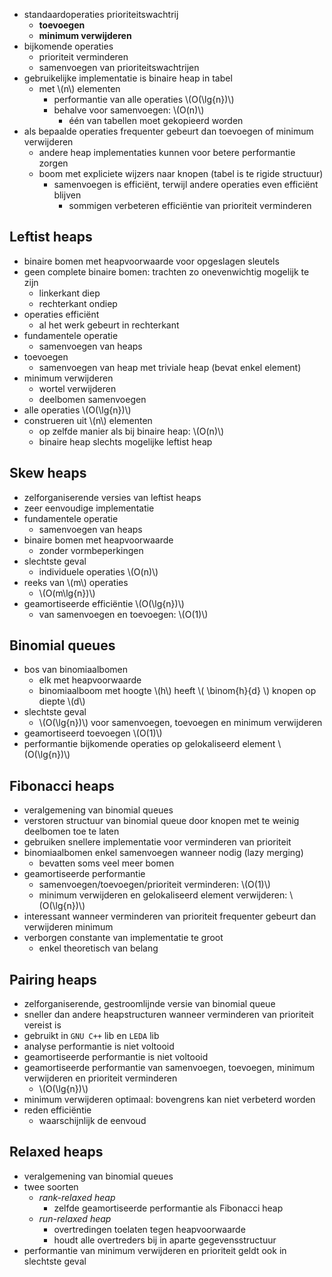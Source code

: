 
* standaardoperaties prioriteitswachtrij
    * **toevoegen**
    * **minimum verwijderen**
* bijkomende operaties
    * prioriteit verminderen
    * samenvoegen van prioriteitswachtrijen
* gebruikelijke implementatie is binaire heap in tabel
    * met \\(n\\) elementen
        * performantie van alle operaties \\(O(\lg{n})\\)
        * behalve voor samenvoegen: \\(O(n)\\)
            * één van tabellen moet gekopieerd worden
* als bepaalde operaties frequenter gebeurt dan toevoegen of minimum verwijderen
    * andere heap implementaties kunnen voor betere performantie zorgen
    * boom met expliciete wijzers naar knopen (tabel is te rigide structuur)
        * samenvoegen is efficiënt, terwijl andere operaties even efficiënt blijven
            * sommigen verbeteren efficiëntie van prioriteit verminderen

## Leftist heaps

* binaire bomen met heapvoorwaarde voor opgeslagen sleutels
* geen complete binaire bomen: trachten zo onevenwichtig mogelijk te zijn
    * linkerkant diep
    * rechterkant ondiep
* operaties efficiënt
    * al het werk gebeurt in rechterkant
* fundamentele operatie
    * samenvoegen van heaps
* toevoegen
    * samenvoegen van heap met triviale heap (bevat enkel element)
* minimum verwijderen
    * wortel verwijderen
    * deelbomen samenvoegen
* alle operaties \\(O(\lg{n})\\)
* construeren uit \\(n\\) elementen
    * op zelfde manier als bij binaire heap: \\(O(n)\\)
    * binaire heap slechts mogelijke leftist heap

## Skew heaps

* zelforganiserende versies van leftist heaps
* zeer eenvoudige implementatie
* fundamentele operatie
    * samenvoegen van heaps
* binaire bomen met heapvoorwaarde
    * zonder vormbeperkingen
* slechtste geval
    * individuele operaties \\(O(n)\\)
* reeks van \\(m\\) operaties
    * \\(O(m\lg{n})\\)
* geamortiseerde efficiëntie \\(O(\lg{n})\\)
    * van samenvoegen en toevoegen: \\(O(1)\\)

## Binomial queues

* bos van binomiaalbomen
    * elk met heapvoorwaarde
    * binomiaalboom met hoogte \\(h\\) heeft \\( \binom{h}{d} \\) knopen op diepte \\(d\\)
* slechtste geval
    * \\(O(\lg{n})\\) voor samenvoegen, toevoegen en minimum verwijderen
* geamortiseerd toevoegen \\(O(1)\\)
* performantie bijkomende operaties op gelokaliseerd element \\(O(\lg{n})\\)

## Fibonacci heaps

* veralgemening van binomial queues
* verstoren structuur van binomial queue door knopen met te weinig deelbomen toe te laten
* gebruiken snellere implementatie voor verminderen van prioriteit
* binomiaalbomen enkel samenvoegen wanneer nodig (lazy merging)
    * bevatten soms veel meer bomen
* geamortiseerde performantie
    * samenvoegen/toevoegen/prioriteit verminderen: \\(O(1)\\)
    * minimum verwijderen en gelokaliseerd element verwijderen: \\(O(\lg{n})\\)
* interessant wanneer verminderen van prioriteit frequenter gebeurt dan verwijderen minimum
* verborgen constante van implementatie te groot
    * enkel theoretisch van belang

## Pairing heaps

* zelforganiserende, gestroomlijnde versie van binomial queue
* sneller dan andere heapstructuren wanneer verminderen van prioriteit vereist is
* gebruikt in `GNU C++` lib en `LEDA` lib
* analyse performantie is niet voltooid
* geamortiseerde performantie is niet voltooid
* geamortiseerde performantie van samenvoegen, toevoegen, minimum verwijderen en prioriteit verminderen
    * \\(O(\lg{n})\\)
* minimum verwijderen optimaal: bovengrens kan niet verbeterd worden
* reden efficiëntie
    * waarschijnlijk de eenvoud

## Relaxed heaps

* veralgemening van binomial queues
* twee soorten
    * *rank-relaxed heap*
        * zelfde geamortiseerde performantie als Fibonacci heap
    * *run-relaxed heap*
        * overtredingen toelaten tegen heapvoorwaarde
        * houdt alle overtreders bij in aparte gegevensstructuur
* performantie van minimum verwijderen en prioriteit geldt ook in slechtste geval
